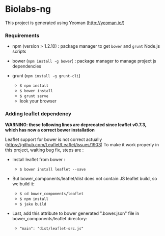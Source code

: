 Biolabs-ng
==========

This project is generated using Yeoman (http://yeoman.io/)

### Requirements

- npm (version > 1.2.10) : package manager to get `bower` and `grunt` Node.js scripts
- bower (`npm install -g bower`) : package manager to manage project js dependencies
- grunt (`npm install -g grunt-cli`)

    - `$ npm install`
    - `$ bower install`
    - `$ grunt serve`
    - look your browser

### Adding leaflet dependency

**WARNING: these following lines are deprecated since leaflet v0.7.3, which has now a correct bower installation**

Leaflet support for bower is not correct actually (https://github.com/Leaflet/Leaflet/issues/1903)
To make it work properly in this project, waiting bug fix, steps are :

- Install leaflet from bower :

	- `$ bower install leaflet --save`

- But bower_components/leaflet/dist does not contain JS leaflet build, so we build it:

	- `$ cd bower_components/leaflet`
	- `$ npm install`
	- `$ jake build`

- Last, add this attribute to bower generated ".bower.json" file in bower_components/leaflet directory:

	- `"main": "dist/leaflet-src.js"`